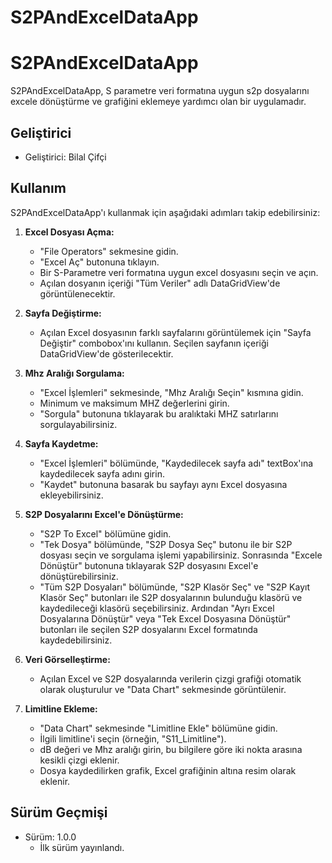 # S2PAndExcelDataApp
# S2PAndExcelDataApp

S2PAndExcelDataApp, S parametre veri formatına uygun s2p dosyalarını excele dönüştürme ve grafiğini eklemeye yardımcı olan bir uygulamadır.

## Geliştirici

- Geliştirici: Bilal Çifçi

## Kullanım

S2PAndExcelDataApp'ı kullanmak için aşağıdaki adımları takip edebilirsiniz:

1. **Excel Dosyası Açma:**
   - "File Operators" sekmesine gidin.
   - "Excel Aç" butonuna tıklayın.
   - Bir S-Parametre veri formatına uygun excel dosyasını seçin ve açın.
   - Açılan dosyanın içeriği "Tüm Veriler" adlı DataGridView'de görüntülenecektir.

2. **Sayfa Değiştirme:**
   - Açılan Excel dosyasının farklı sayfalarını görüntülemek için "Sayfa Değiştir" combobox'ını kullanın. Seçilen sayfanın içeriği DataGridView'de gösterilecektir.

3. **Mhz Aralığı Sorgulama:**
   - "Excel İşlemleri" sekmesinde, "Mhz Aralığı Seçin" kısmına gidin.
   - Minimum ve maksimum MHZ değerlerini girin.
   - "Sorgula" butonuna tıklayarak bu aralıktaki MHZ satırlarını sorgulayabilirsiniz.

4. **Sayfa Kaydetme:**
   - "Excel İşlemleri" bölümünde, "Kaydedilecek sayfa adı" textBox'ına kaydedilecek sayfa adını girin.
   - "Kaydet" butonuna basarak bu sayfayı aynı Excel dosyasına ekleyebilirsiniz.

5. **S2P Dosyalarını Excel'e Dönüştürme:**
   - "S2P To Excel" bölümüne gidin.
   - "Tek Dosya" bölümünde, "S2P Dosya Seç" butonu ile bir S2P dosyası seçin ve sorgulama işlemi yapabilirsiniz. Sonrasında "Excele Dönüştür" butonuna tıklayarak S2P dosyasını Excel'e dönüştürebilirsiniz.
   - "Tüm S2P Dosyaları" bölümünde, "S2P Klasör Seç" ve "S2P Kayıt Klasör Seç" butonları ile S2P dosyalarının bulunduğu klasörü ve kaydedileceği klasörü seçebilirsiniz. Ardından "Ayrı Excel Dosyalarına Dönüştür" veya "Tek Excel Dosyasına Dönüştür" butonları ile seçilen S2P dosyalarını Excel formatında kaydedebilirsiniz.

6. **Veri Görselleştirme:**
   - Açılan Excel ve S2P dosyalarında verilerin çizgi grafiği otomatik olarak oluşturulur ve "Data Chart" sekmesinde görüntülenir.

7. **Limitline Ekleme:**
   - "Data Chart" sekmesinde "Limitline Ekle" bölümüne gidin.
   - İlgili limitline'i seçin (örneğin, "S11_Limitline").
   - dB değeri ve Mhz aralığı girin, bu bilgilere göre iki nokta arasına kesikli çizgi eklenir.
   - Dosya kaydedilirken grafik, Excel grafiğinin altına resim olarak eklenir.

## Sürüm Geçmişi

- Sürüm: 1.0.0
  - İlk sürüm yayınlandı.

